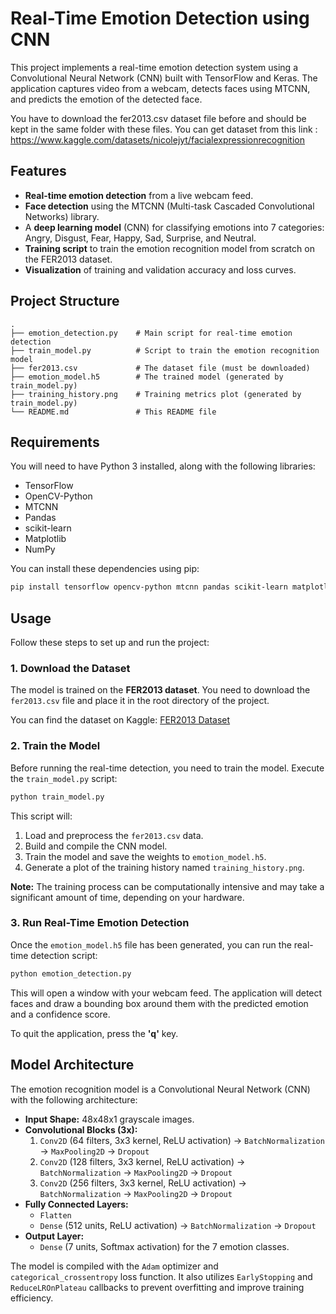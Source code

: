 # Real-Time Emotion Detection using CNN

This project implements a real-time emotion detection system using a Convolutional Neural Network (CNN) built with TensorFlow and Keras. The application captures video from a webcam, detects faces using MTCNN, and predicts the emotion of the detected face.

You have to download the fer2013.csv dataset file before and should be kept in the same folder with these files.
You can get dataset from this link : https://www.kaggle.com/datasets/nicolejyt/facialexpressionrecognition

## Features

  - **Real-time emotion detection** from a live webcam feed.
  - **Face detection** using the MTCNN (Multi-task Cascaded Convolutional Networks) library.
  - A **deep learning model** (CNN) for classifying emotions into 7 categories: Angry, Disgust, Fear, Happy, Sad, Surprise, and Neutral.
  - **Training script** to train the emotion recognition model from scratch on the FER2013 dataset.
  - **Visualization** of training and validation accuracy and loss curves.

## Project Structure

```
.
├── emotion_detection.py    # Main script for real-time emotion detection
├── train_model.py          # Script to train the emotion recognition model
├── fer2013.csv             # The dataset file (must be downloaded)
├── emotion_model.h5        # The trained model (generated by train_model.py)
├── training_history.png    # Training metrics plot (generated by train_model.py)
└── README.md               # This README file
```

## Requirements

You will need to have Python 3 installed, along with the following libraries:

  - TensorFlow
  - OpenCV-Python
  - MTCNN
  - Pandas
  - scikit-learn
  - Matplotlib
  - NumPy

You can install these dependencies using pip:

```bash
pip install tensorflow opencv-python mtcnn pandas scikit-learn matplotlib numpy
```

## Usage

Follow these steps to set up and run the project:

### 1\. Download the Dataset

The model is trained on the **FER2013 dataset**. You need to download the `fer2013.csv` file and place it in the root directory of the project.

You can find the dataset on Kaggle: [FER2013 Dataset]((https://www.kaggle.com/datasets/nicolejyt/facialexpressionrecognition))

### 2\. Train the Model

Before running the real-time detection, you need to train the model. Execute the `train_model.py` script:

```bash
python train_model.py
```

This script will:

1.  Load and preprocess the `fer2013.csv` data.
2.  Build and compile the CNN model.
3.  Train the model and save the weights to `emotion_model.h5`.
4.  Generate a plot of the training history named `training_history.png`.

**Note:** The training process can be computationally intensive and may take a significant amount of time, depending on your hardware.

### 3\. Run Real-Time Emotion Detection

Once the `emotion_model.h5` file has been generated, you can run the real-time detection script:

```bash
python emotion_detection.py
```

This will open a window with your webcam feed. The application will detect faces and draw a bounding box around them with the predicted emotion and a confidence score.

To quit the application, press the **'q'** key.

## Model Architecture

The emotion recognition model is a Convolutional Neural Network (CNN) with the following architecture:

  - **Input Shape:** 48x48x1 grayscale images.
  - **Convolutional Blocks (3x):**
    1.  `Conv2D` (64 filters, 3x3 kernel, ReLU activation) -\> `BatchNormalization` -\> `MaxPooling2D` -\> `Dropout`
    2.  `Conv2D` (128 filters, 3x3 kernel, ReLU activation) -\> `BatchNormalization` -\> `MaxPooling2D` -\> `Dropout`
    3.  `Conv2D` (256 filters, 3x3 kernel, ReLU activation) -\> `BatchNormalization` -\> `MaxPooling2D` -\> `Dropout`
  - **Fully Connected Layers:**
      - `Flatten`
      - `Dense` (512 units, ReLU activation) -\> `BatchNormalization` -\> `Dropout`
  - **Output Layer:**
      - `Dense` (7 units, Softmax activation) for the 7 emotion classes.

The model is compiled with the `Adam` optimizer and `categorical_crossentropy` loss function. It also utilizes `EarlyStopping` and `ReduceLROnPlateau` callbacks to prevent overfitting and improve training efficiency.
